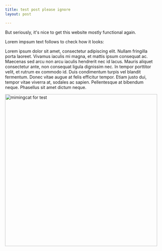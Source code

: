 ```yaml
---
title: test post please ignore
layout: post

---
```

But seriously, it's nice to get this website mostly functional again.

Lorem impsum text follows to check how it looks:

Lorem ipsum dolor sit amet, consectetur adipiscing elit. Nullam fringilla porta laoreet. Vivamus iaculis mi magna, et mattis ipsum consequat ac. Maecenas sed arcu non arcu iaculis hendrerit nec id lacus. Mauris aliquet consectetur ante, non consequat ligula dignissim nec. In tempor porttitor velit, et rutrum ex commodo id. Duis condimentum turpis vel blandit fermentum. Donec vitae augue at felis efficitur tempor. Etiam justo dui, tempor vitae viverra at, sodales ac sapien. Pellentesque at bibendum neque. Phasellus sit amet dictum neque.

<img src="/uploads/zem/mimingcat_for_test.jpg" alt="mimingcat for test" height="500"/>
